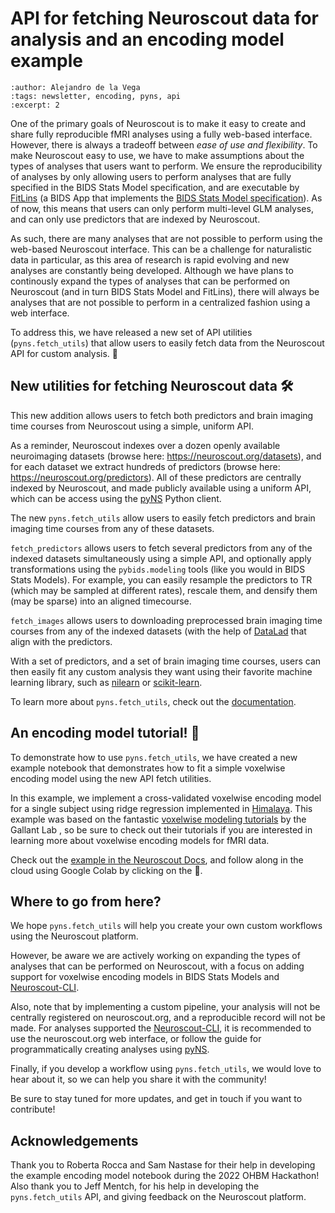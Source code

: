 # API for fetching Neuroscout data for analysis and an encoding model example

```{post} 2023-04-7
:author: Alejandro de la Vega
:tags: newsletter, encoding, pyns, api
:excerpt: 2
```

One of the primary goals of Neuroscout is to make it easy to create and share fully reproducible fMRI analyses using a fully web-based interface. However, there is always a tradeoff between *ease of use and flexibility*. To make Neuroscout easy to use, we have to make assumptions about the types of analyses that users want to perform. We ensure the reproducibility of analyses by only allowing users to perform analyses that are fully specified in the BIDS Stats Model specification, and are executable by [FitLins](https://fitlins.readthedocs.io/en/latest/) (a BIDS App that implements the [BIDS Stats Model specification](https://bids-standard.github.io/stats-models/)). As of now, this means that users can only perform multi-level GLM analyses, and can only use predictors that are indexed by Neuroscout.

As such, there are many analyses that are not possible to perform using the web-based Neuroscout interface. This can be a challenge for naturalistic data in particular, as this area of research is rapid evolving and new analyses are constantly being developed. Although we have plans to continously expand the types of analyses that can be performed on Neuroscout (and in turn BIDS Stats Model and FitLins), there will always be analyses that are not possible to perform in a centralized fashion using a web interface.

To address this, we have released a new set of API utilities (`pyns.fetch_utils`) that allow users to easily fetch data from the Neuroscout API for custom analysis. 🎉 

## New utilities for fetching Neuroscout data 🛠️

This new addition allows users to fetch both predictors and brain imaging time courses from Neuroscout using a simple, uniform API. 

As a reminder, Neuroscout indexes over a dozen openly available neuroimaging datasets (browse here: https://neuroscout.org/datasets), and for each dataset we extract hundreds of predictors (browse here: https://neuroscout.org/predictors). All of these predictors are centrally indexed by Neuroscout, and made publicly available using a uniform API, which can be access using the [pyNS](https://pyns.readthedocs.io/en/latest) Python client.

The new `pyns.fetch_utils` allow users to easily fetch predictors and brain imaging time courses from any of these datasets. 

`fetch_predictors` allows users to fetch several predictors from any of the indexed datasets simultaneously using a simple API, and optionally apply transformations using the `pybids.modeling` tools (like you would in BIDS Stats Models). For example, you can easily resample the predictors to TR (which may be sampled at different rates), rescale them, and densify them (may be sparse) into an aligned timecourse. 

`fetch_images` allows users to downloading preprocessed brain imaging time courses from any of the indexed datasets (with the help of [DataLad](https://www.datalad.org/) that align with the predictors.

With a set of predictors, and a set of brain imaging time courses, users can then easily fit any custom analysis they want using their favorite machine learning library, such as [nilearn](https://nilearn.github.io/stable/) or [scikit-learn](https://scikit-learn.org/stable/). 

To learn more about `pyns.fetch_utils`, check out the [documentation](https://pyns.readthedocs.io/en/latest/fetching.html).

## An encoding model tutorial! 🚀

To demonstrate how to use `pyns.fetch_utils`, we have created a new example notebook that demonstrates how to fit a simple voxelwise encoding model using the new API fetch utilities. 

In this example, we implement a cross-validated voxelwise encoding model for a single subject using ridge regression implemented in [Himalaya](https://github.com/gallantlab/himalaya). This example was based on the fantastic [voxelwise modeling tutorials](https://gallantlab.org/voxelwise_tutorials/) by the Gallant Lab , so be sure to check out their tutorials if you are interested in learning more about voxelwise encoding models for fMRI data. 

Check out the [example in the Neuroscout Docs](https://neuroscout.github.io/neuroscout-docs/python_api/ridge_encoding.html), and follow along in the cloud using Google Colab by clicking on the 🚀.

## Where to go from here? 

We hope `pyns.fetch_utils` will help you create your own custom workflows using the Neuroscout platform.

However, be aware we are actively working on expanding the types of analyses that can be performed on Neuroscout, with a focus on adding support for voxelwise encoding models in BIDS Stats Models and [Neuroscout-CLI](https://neuroscout-cli.readthedocs.io/en/latest/).

Also, note that by implementing a custom pipeline, your analysis will not be centrally registered on neuroscout.org, and a reproducible record will not be made. For analyses supported the [Neuroscout-CLI](https://neuroscout-cli.readthedocs.io/en/latest/), it is recommended to use the neuroscout.org web interface, or follow the guide for programmatically creating analyses using [pyNS](https://pyns.readthedocs.io/en/latest/analyses.html).

Finally, if you develop a workflow using `pyns.fetch_utils`, we would love to hear about it, so we can help you share it with the community!

Be sure to stay tuned for more updates, and get in touch if you want to contribute!

## Acknowledgements

Thank you to Roberta Rocca and Sam Nastase for their help in developing the example encoding model notebook during the 2022 OHBM Hackathon!
Also thank you to Jeff Mentch, for his help in developing the `pyns.fetch_utils` API, and giving feedback on the Neuroscout platform.